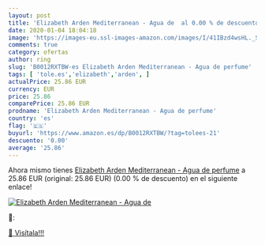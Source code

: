 ```yaml
---
layout: post
title: 'Elizabeth Arden Mediterranean - Agua de  al 0.00 % de descuento'
date: 2020-01-04 18:04:18
image: 'https://images-eu.ssl-images-amazon.com/images/I/41IBzd4wsHL._SL200_.jpg'
comments: true
category: ofertas
author: ring
slug: 'B0012RXTBW-es Elizabeth Arden Mediterranean - Agua de perfume'
tags: [ 'tole.es','elizabeth','arden', ]
actualPrice: 25.86 EUR
currency: EUR
price: 25.86
comparePrice: 25.86 EUR
prodname: 'Elizabeth Arden Mediterranean - Agua de perfume'
country: 'es'
flag: '🇪🇸'
buyurl: 'https://www.amazon.es/dp/B0012RXTBW/?tag=tolees-21'
descuento: '0.00'
average: '25.86'
---
```


Ahora mismo tienes [Elizabeth Arden Mediterranean - Agua de perfume](https://www.amazon.es/dp/B0012RXTBW/?tag=tolees-21) a 25.86 EUR (original: 25.86 EUR) (0.00 %  de descuento) en el siguiente enlace!

[![Elizabeth Arden Mediterranean - Agua de ](https://images-eu.ssl-images-amazon.com/images/I/41IBzd4wsHL._SL200_.jpg)](https://www.amazon.es/dp/B0012RXTBW/?tag=tolees-21)

🔎:


[🛒 Visítala!!!](https://www.amazon.es/dp/B0012RXTBW/?tag=tolees-21)
